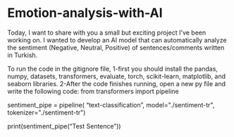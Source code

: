 # Emotion-analysis-with-AI
Today, I want to share with you a small but exciting project I've been working on. I wanted to develop an AI model that can automatically analyze the sentiment (Negative, Neutral, Positive) of sentences/comments written in Turkish.

To run the code in the gitignore file, 
1-first you should install the pandas, numpy, datasets, transformers, evaluate, torch, scikit-learn, matplotlib, and seaborn libraries.
2-After the code finishes running, open a new py file and write the following code:  from transformers import pipeline

sentiment_pipe = pipeline(
    “text-classification”,
    model="./sentiment-tr",
    tokenizer="./sentiment-tr")


print(sentiment_pipe(“Test Sentence”))
